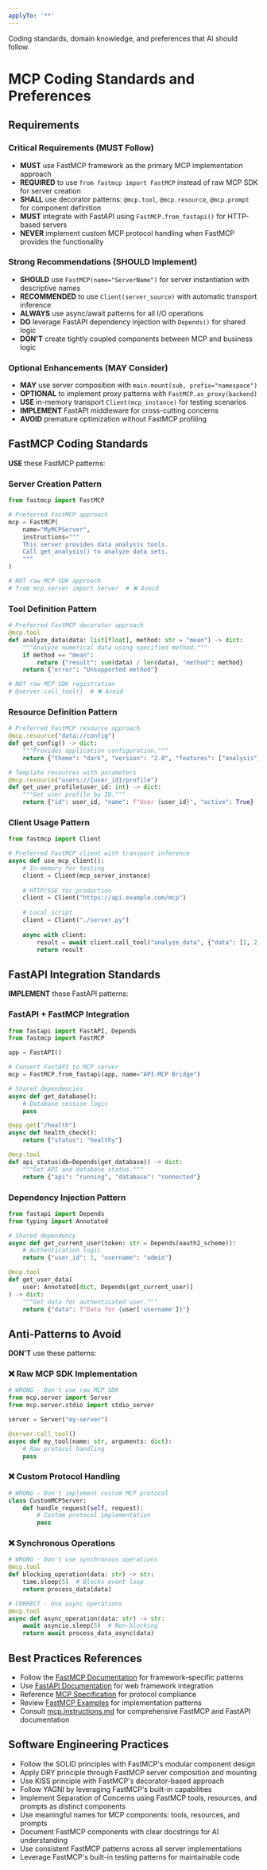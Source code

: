 ```yaml
---
applyTo: '**'
---
```

Coding standards, domain knowledge, and preferences that AI should follow.

# MCP Coding Standards and Preferences

## Requirements

### Critical Requirements (**MUST** Follow)
- **MUST** use FastMCP framework as the primary MCP implementation approach
- **REQUIRED** to use `from fastmcp import FastMCP` instead of raw MCP SDK for server creation
- **SHALL** use decorator patterns: `@mcp.tool`, `@mcp.resource`, `@mcp.prompt` for component definition
- **MUST** integrate with FastAPI using `FastMCP.from_fastapi()` for HTTP-based servers
- **NEVER** implement custom MCP protocol handling when FastMCP provides the functionality

### Strong Recommendations (**SHOULD** Implement)
- **SHOULD** use `FastMCP(name="ServerName")` for server instantiation with descriptive names
- **RECOMMENDED** to use `Client(server_source)` with automatic transport inference
- **ALWAYS** use async/await patterns for all I/O operations
- **DO** leverage FastAPI dependency injection with `Depends()` for shared logic
- **DON'T** create tightly coupled components between MCP and business logic

### Optional Enhancements (**MAY** Consider)
- **MAY** use server composition with `main.mount(sub, prefix="namespace")`
- **OPTIONAL** to implement proxy patterns with `FastMCP.as_proxy(backend)`
- **USE** in-memory transport `Client(mcp_instance)` for testing scenarios
- **IMPLEMENT** FastAPI middleware for cross-cutting concerns
- **AVOID** premature optimization without FastMCP profiling

## FastMCP Coding Standards

**USE** these FastMCP patterns:

### Server Creation Pattern
```python
from fastmcp import FastMCP

# Preferred FastMCP approach
mcp = FastMCP(
    name="MyMCPServer",
    instructions="""
    This server provides data analysis tools.
    Call get_analysis() to analyze data sets.
    """
)

# NOT raw MCP SDK approach
# from mcp.server import Server  # ❌ Avoid
```

### Tool Definition Pattern
```python
# Preferred FastMCP decorator approach
@mcp.tool
def analyze_data(data: list[float], method: str = "mean") -> dict:
    """Analyze numerical data using specified method."""
    if method == "mean":
        return {"result": sum(data) / len(data), "method": method}
    return {"error": "Unsupported method"}

# NOT raw MCP SDK registration
# @server.call_tool()  # ❌ Avoid
```

### Resource Definition Pattern
```python
# Preferred FastMCP resource approach
@mcp.resource("data://config")
def get_config() -> dict:
    """Provides application configuration."""
    return {"theme": "dark", "version": "2.0", "features": ["analysis"]}

# Template resources with parameters
@mcp.resource("users://{user_id}/profile")
def get_user_profile(user_id: int) -> dict:
    """Get user profile by ID."""
    return {"id": user_id, "name": f"User {user_id}", "active": True}
```

### Client Usage Pattern
```python
from fastmcp import Client

# Preferred FastMCP client with transport inference
async def use_mcp_client():
    # In-memory for testing
    client = Client(mcp_server_instance)
    
    # HTTP/SSE for production
    client = Client("https://api.example.com/mcp")
    
    # Local script
    client = Client("./server.py")
    
    async with client:
        result = await client.call_tool("analyze_data", {"data": [1, 2, 3]})
        return result
```

## FastAPI Integration Standards

**IMPLEMENT** these FastAPI patterns:

### FastAPI + FastMCP Integration
```python
from fastapi import FastAPI, Depends
from fastmcp import FastMCP

app = FastAPI()

# Convert FastAPI to MCP server
mcp = FastMCP.from_fastapi(app, name="API-MCP Bridge")

# Shared dependencies
async def get_database():
    # Database session logic
    pass

@app.get("/health")
async def health_check():
    return {"status": "healthy"}

@mcp.tool
def api_status(db=Depends(get_database)) -> dict:
    """Get API and database status."""
    return {"api": "running", "database": "connected"}
```

### Dependency Injection Pattern
```python
from fastapi import Depends
from typing import Annotated

# Shared dependency
async def get_current_user(token: str = Depends(oauth2_scheme)):
    # Authentication logic
    return {"user_id": 1, "username": "admin"}

@mcp.tool
def get_user_data(
    user: Annotated[dict, Depends(get_current_user)]
) -> dict:
    """Get data for authenticated user."""
    return {"data": f"Data for {user['username']}"}
```

## Anti-Patterns to Avoid

**DON'T** use these patterns:

### ❌ Raw MCP SDK Implementation
```python
# WRONG - Don't use raw MCP SDK
from mcp.server import Server
from mcp.server.stdio import stdio_server

server = Server("my-server")

@server.call_tool()
async def my_tool(name: str, arguments: dict):
    # Raw protocol handling
    pass
```

### ❌ Custom Protocol Handling
```python
# WRONG - Don't implement custom MCP protocol
class CustomMCPServer:
    def handle_request(self, request):
        # Custom protocol implementation
        pass
```

### ❌ Synchronous Operations
```python
# WRONG - Don't use synchronous operations
@mcp.tool
def blocking_operation(data: str) -> str:
    time.sleep(5)  # Blocks event loop
    return process_data(data)

# CORRECT - Use async operations
@mcp.tool
async def async_operation(data: str) -> str:
    await asyncio.sleep(5)  # Non-blocking
    return await process_data_async(data)
```

## Best Practices References

- Follow the [FastMCP Documentation](https://gofastmcp.com/) for framework-specific patterns
- Use [FastAPI Documentation](https://fastapi.tiangolo.com/) for web framework integration
- Reference [MCP Specification](https://modelcontextprotocol.io/specification) for protocol compliance
- Review [FastMCP Examples](https://github.com/jlowin/fastmcp) for implementation patterns
- Consult [mcp.instructions.md](./mcp.instructions.md) for comprehensive FastMCP and FastAPI documentation

## Software Engineering Practices

- Follow the SOLID principles with FastMCP's modular component design
- Apply DRY principle through FastMCP server composition and mounting
- Use KISS principle with FastMCP's decorator-based approach
- Follow YAGNI by leveraging FastMCP's built-in capabilities
- Implement Separation of Concerns using FastMCP tools, resources, and prompts as distinct components
- Use meaningful names for MCP components: tools, resources, and prompts
- Document FastMCP components with clear docstrings for AI understanding
- Use consistent FastMCP patterns across all server implementations
- Leverage FastMCP's built-in testing patterns for maintainable code
